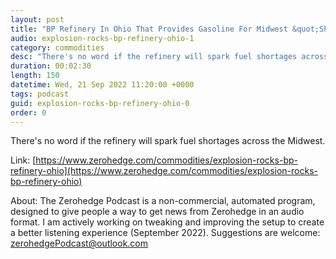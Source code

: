 ```yaml
---
layout: post
title: "BP Refinery In Ohio That Provides Gasoline For Midwest &quot;Shut Down&quot; After Fire"
audio: explosion-rocks-bp-refinery-ohio-1
category: commodities
desc: "There's no word if the refinery will spark fuel shortages across the Midwest. "
duration: 00:02:30
length: 150
datetime: Wed, 21 Sep 2022 11:20:00 +0000
tags: podcast
guid: explosion-rocks-bp-refinery-ohio-0
order: 0
---
```

There's no word if the refinery will spark fuel shortages across the Midwest. 

Link: [https://www.zerohedge.com/commodities/explosion-rocks-bp-refinery-ohio](https://www.zerohedge.com/commodities/explosion-rocks-bp-refinery-ohio)

About: The Zerohedge Podcast is a non-commercial, automated program, designed to give people a way to get news from Zerohedge in an audio format.  I am actively working on tweaking and improving the setup to create a better listening experience (September 2022).  Suggestions are welcome: [zerohedgePodcast@outlook.com](mailto:zerohedgePodcast@outlook.com)